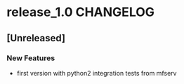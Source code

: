 # release_1.0 CHANGELOG


## [Unreleased]

### New Features
- first version with python2 integration tests from mfserv






